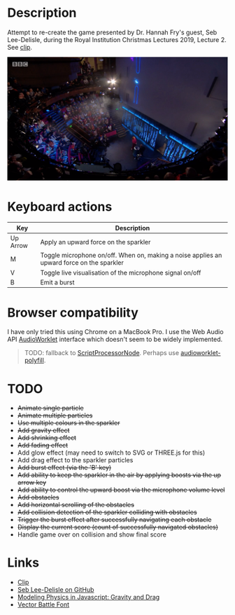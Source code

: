 # Description

Attempt to re-create the game presented by Dr. Hannah Fry's guest, Seb Lee-Delisle, during the
Royal Institution Christmas Lectures 2019, Lecture 2. See [clip](https://youtu.be/AJJS80lbpJs?t=560).

![Frame from Clip](frame-from-clip.png)

# Keyboard actions

| Key | Description |
| --- | ----------- |
| Up Arrow | Apply an upward force on the sparkler |
| M | Toggle microphone on/off. When on, making a noise applies an upward force on the sparkler |
| V | Toggle live visualisation of the microphone signal on/off |
| B | Emit a burst |

# Browser compatibility

I have only tried this using Chrome on a MacBook Pro.
I use the Web Audio API [AudioWorklet](https://developer.mozilla.org/en-US/docs/Web/API/AudioWorklet) interface which doesn't seem to be widely implemented.

> TODO: fallback to [ScriptProcessorNode](https://developer.mozilla.org/en-US/docs/Web/API/ScriptProcessorNode). Perhaps use [audioworklet-polyfill](https://github.com/GoogleChromeLabs/audioworklet-polyfill).

# TODO

* ~~Animate single particle~~
* ~~Animate multiple particles~~
* ~~Use multiple colours in the sparkler~~
* ~~Add gravity effect~~
* ~~Add shrinking effect~~
* ~~Add fading effect~~
* Add glow effect (may need to switch to SVG or THREE.js for this)
* Add drag effect to the sparkler particles
* ~~Add burst effect (via the 'B' key)~~
* ~~Add ability to keep the sparkler in the air by applying boosts via the up arrow key~~
* ~~Add ability to control the upward boost via the microphone volume level~~
* ~~Add obstacles~~
* ~~Add horizontal scrolling of the obstacles~~
* ~~Add collision detection of the sparkler colliding with obstacles~~
* ~~Trigger the burst effect after successfully navigating each obstacle~~
* ~~Display the current score (count of successfully navigated obstacles)~~
* Handle game over on collision and show final score

# Links

* [Clip](https://youtu.be/AJJS80lbpJs?t=560)
* [Seb Lee-Delisle on GitHub](https://github.com/sebleedelisle)
* [Modeling Physics in Javascript: Gravity and Drag](https://burakkanber.com/blog/modeling-physics-javascript-gravity-and-drag/)
* [Vector Battle Font](https://www.fontspace.com/freaky-fonts/vector-battle)
